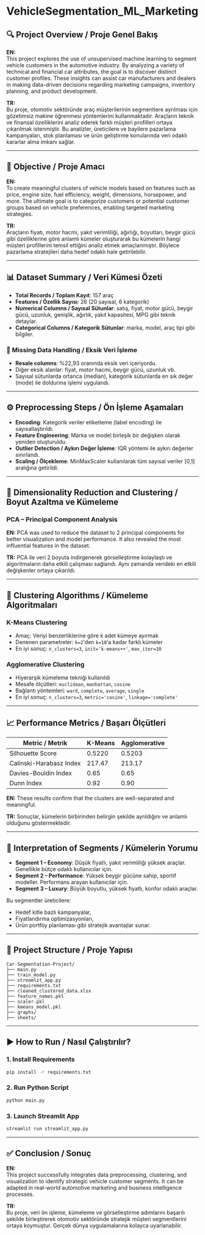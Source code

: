 
# VehicleSegmentation_ML_Marketing

## 🔍 Project Overview / Proje Genel Bakış

**EN:**  
This project explores the use of unsupervised machine learning to segment vehicle customers in the automotive industry. By analyzing a variety of technical and financial car attributes, the goal is to discover distinct customer profiles. These insights can assist car manufacturers and dealers in making data-driven decisions regarding marketing campaigns, inventory planning, and product development.

**TR:**  
Bu proje, otomotiv sektöründe araç müşterilerinin segmentlere ayrılması için gözetimsiz makine öğrenmesi yöntemlerini kullanmaktadır. Araçların teknik ve finansal özelliklerini analiz ederek farklı müşteri profilleri ortaya çıkarılmak istenmiştir. Bu analizler, üreticilere ve bayilere pazarlama kampanyaları, stok planlaması ve ürün geliştirme konularında veri odaklı kararlar alma imkanı sağlar.

---

## 🎯 Objective / Proje Amacı

**EN:**  
To create meaningful clusters of vehicle models based on features such as price, engine size, fuel efficiency, weight, dimensions, horsepower, and more. The ultimate goal is to categorize customers or potential customer groups based on vehicle preferences, enabling targeted marketing strategies.

**TR:**  
Araçların fiyatı, motor hacmi, yakıt verimliliği, ağırlığı, boyutları, beygir gücü gibi özelliklerine göre anlamlı kümeler oluşturarak bu kümelerin hangi müşteri profillerini temsil ettiğini analiz etmek amaçlanmıştır. Böylece pazarlama stratejileri daha hedef odaklı hale getirilebilir.

---

## 📊 Dataset Summary / Veri Kümesi Özeti

- **Total Records / Toplam Kayıt**: 157 araç
- **Features / Özellik Sayısı**: 26 (20 sayısal, 6 kategorik)
- **Numerical Columns / Sayısal Sütunlar**: satış, fiyat, motor gücü, beygir gücü, uzunluk, genişlik, ağırlık, yakıt kapasitesi, MPG gibi teknik detaylar.
- **Categorical Columns / Kategorik Sütunlar**: marka, model, araç tipi gibi bilgiler.

### 🧼 Missing Data Handling / Eksik Veri İşleme

- **Resale columns**: %22,93 oranında eksik veri içeriyordu.
- Diğer eksik alanlar: fiyat, motor hacmi, beygir gücü, uzunluk vb.
- Sayısal sütunlarda ortanca (median), kategorik sütunlarda en sık değer (mode) ile doldurma işlemi uygulandı.

---

## ⚙️ Preprocessing Steps / Ön İşleme Aşamaları

- **Encoding**: Kategorik veriler etiketleme (label encoding) ile sayısallaştırıldı.
- **Feature Engineering**: Marka ve model birleşik bir değişken olarak yeniden oluşturuldu.
- **Outlier Detection / Aykırı Değer İşleme**: IQR yöntemi ile aykırı değerler sınırlandı.
- **Scaling / Ölçekleme**: MinMaxScaler kullanılarak tüm sayısal veriler [0,1] aralığına getirildi.

---

## 🔬 Dimensionality Reduction and Clustering / Boyut Azaltma ve Kümeleme

### PCA – Principal Component Analysis

**EN:** PCA was used to reduce the dataset to 2 principal components for better visualization and model performance. It also revealed the most influential features in the dataset.

**TR:** PCA ile veri 2 boyuta indirgenerek görselleştirme kolaylaştı ve algoritmaların daha etkili çalışması sağlandı. Aynı zamanda verideki en etkili değişkenler ortaya çıkarıldı.

---

## 🤖 Clustering Algorithms / Kümeleme Algoritmaları

### K-Means Clustering

- Amaç: Veriyi benzerliklerine göre k adet kümeye ayırmak
- Denenen parametreler: `k=2`'den `k=10`'a kadar farklı kümeler
- En iyi sonuç: `n_clusters=3`, `init='k-means++'`, `max_iter=10`

### Agglomerative Clustering

- Hiyerarşik kümeleme tekniği kullanıldı
- Mesafe ölçütleri: `euclidean`, `manhattan`, `cosine`
- Bağlantı yöntemleri: `ward`, `complete`, `average`, `single`
- En iyi sonuç: `n_clusters=3`, `metric='cosine'`, `linkage='complete'`

---

## 📈 Performance Metrics / Başarı Ölçütleri

| Metric / Metrik             | K-Means | Agglomerative |
|----------------------------|---------|---------------|
| Silhouette Score           | 0.5220  | 0.5203        |
| Calinski-Harabasz Index    | 217.47  | 213.17        |
| Davies-Bouldin Index       | 0.65    | 0.65          |
| Dunn Index                 | 0.92    | 0.90          |

**EN:** These results confirm that the clusters are well-separated and meaningful.

**TR:** Sonuçlar, kümelerin birbirinden belirgin şekilde ayrıldığını ve anlamlı olduğunu göstermektedir.

---

## 🔎 Interpretation of Segments / Kümelerin Yorumu

- **Segment 1 – Economy**: Düşük fiyatlı, yakıt verimliliği yüksek araçlar. Genellikle bütçe odaklı kullanıcılar için.
- **Segment 2 – Performance**: Yüksek beygir gücüne sahip, sportif modeller. Performans arayan kullanıcılar için.
- **Segment 3 – Luxury**: Büyük boyutlu, yüksek fiyatlı, konfor odaklı araçlar.

Bu segmentler üreticilere:
- Hedef kitle bazlı kampanyalar,
- Fiyatlandırma optimizasyonları,
- Ürün portföy planlaması
gibi stratejik avantajlar sunar.

---

## 📂 Project Structure / Proje Yapısı

```
Car-Segmentation-Project/
├── main.py
├── train_model.py
├── streamlit_app.py
├── requirements.txt
├── cleaned_clustered_data.xlsx
├── feature_names.pkl
├── scaler.pkl
├── kmeans_model.pkl
├── graphs/
├── sheets/
```

---

## ▶️ How to Run / Nasıl Çalıştırılır?

### 1. Install Requirements
```bash
pip install -r requirements.txt
```

### 2. Run Python Script
```bash
python main.py
```

### 3. Launch Streamlit App
```bash
streamlit run streamlit_app.py
```

---

## ✅ Conclusion / Sonuç

**EN:**  
This project successfully integrates data preprocessing, clustering, and visualization to identify strategic vehicle customer segments. It can be adapted in real-world automotive marketing and business intelligence processes.

**TR:**  
Bu proje, veri ön işleme, kümeleme ve görselleştirme adımlarını başarılı şekilde birleştirerek otomotiv sektöründe stratejik müşteri segmentlerini ortaya koymuştur. Gerçek dünya uygulamalarına kolayca uyarlanabilir.
